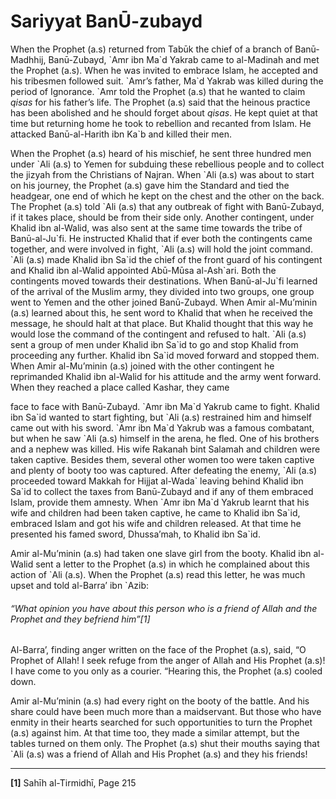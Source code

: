 Sariyyat BanŪ-zubayd
====================

When the Prophet (a.s) returned from Tabūk the chief of a branch of
Banū-Madhhij, Banū-Zubayd, \`Amr ibn Ma\`d Yakrab came to al-Madinah and
met the Prophet (a.s). When he was invited to embrace Islam, he accepted
and his tribesmen followed suit. \`Amr’s father, Ma\`d Yakrab was killed
during the period of Ignorance. \`Amr told the Prophet (a.s) that he
wanted to claim *qisas* for his father’s life. The Prophet (a.s) said
that the heinous practice has been abolished and he should forget about
*qisas*. He kept quiet at that time but returning home he took to
rebellion and recanted from Islam. He attacked Banū-al-Harith ibn Ka\`b
and killed their men.

When the Prophet (a.s) heard of his mischief, he sent three hundred men
under \`Ali (a.s) to Yemen for subduing these rebellious people and to
collect the jizyah from the Christians of Najran. When \`Ali (a.s) was
about to start on his journey, the Prophet (a.s) gave him the Standard
and tied the headgear, one end of which he kept on the chest and the
other on the back. The Prophet (a.s) told \`Ali (a.s) that any outbreak
of fight with Banū-Zubayd, if it takes place, should be from their side
only. Another contingent, under Khalid ibn al-Walid, was also sent at
the same time towards the tribe of Banū-al-Ju\`fi. He instructed Khalid
that if ever both the contingents came together, and were involved in
fight, \`Ali (a.s) will hold the joint command. \`Ali (a.s) made Khalid
ibn Sa\`id the chief of the front guard of his contingent and Khalid ibn
al-Walid appointed Abū-Mūsa al-Ash\`ari. Both the contingents moved
towards their destinations. When Banū-al-Ju\`fi learned of the arrival
of the Muslim army, they divided into two groups, one group went to
Yemen and the other joined Banū-Zubayd. When Amir al-Mu’minin (a.s)
learned about this, he sent word to Khalid that when he received the
message, he should halt at that place. But Khalid thought that this way
he would lose the command of the contingent and refused to halt. \`Ali
(a.s) sent a group of men under Khalid ibn Sa\`id to go and stop Khalid
from proceeding any further. Khalid ibn Sa\`id moved forward and stopped
them. When Amir al-Mu’minin (a.s) joined with the other contingent he
reprimanded Khalid ibn al-Walid for his attitude and the army went
forward. When they reached a place called Kashar, they came

face to face with Banū-Zubayd. \`Amr ibn Ma\`d Yakrub came to fight.
Khalid ibn Sa\`id wanted to start fighting, but \`Ali (a.s) restrained
him and himself came out with his sword. \`Amr ibn Ma\`d Yakrub was a
famous combatant, but when he saw \`Ali (a.s) himself in the arena, he
fled. One of his brothers and a nephew was killed. His wife Rakanah bint
Salamah and children were taken captive. Besides them, several other
women too were taken captive and plenty of booty too was captured. After
defeating the enemy, \`Ali (a.s) proceeded toward Makkah for Hijjat
al-Wada\` leaving behind Khalid ibn Sa\`id to collect the taxes from
Banū-Zubayd and if any of them embraced Islam, provide them amnesty.
When \`Amr ibn Ma\`d Yakrub learnt that his wife and children had been
taken captive, he came to Khalid ibn Sa\`id, embraced Islam and got his
wife and children released. At that time he presented his famed sword,
Dhussa’mah, to Khalid ibn Sa\`id.

Amir al-Mu’minin (a.s) had taken one slave girl from the booty. Khalid
ibn al-Walid sent a letter to the Prophet (a.s) in which he complained
about this action of \`Ali (a.s). When the Prophet (a.s) read this
letter, he was much upset and told al-Barra’ ibn \`Azib:

###### “What opinion you have about this person who is a friend of Allah and the Prophet and they befriend him”[1]

Al-Barra’, finding anger written on the face of the Prophet (a.s), said,
“O Prophet of Allah! I seek refuge from the anger of Allah and His
Prophet (a.s)! I have come to you only as a courier. “Hearing this, the
Prophet (a.s) cooled down.

Amir al-Mu’minin (a.s) had every right on the booty of the battle. And
his share could have been much more than a maidservant. But those who
have enmity in their hearts searched for such opportunities to turn the
Prophet (a.s) against him. At that time too, they made a similar
attempt, but the tables turned on them only. The Prophet (a.s) shut
their mouths saying that \`Ali (a.s) was a friend of Allah and His
Prophet (a.s) and they his friends!

------------------------------------------------------------------------

**[1]** Sahīh al-Tirmidhī, Page 215
